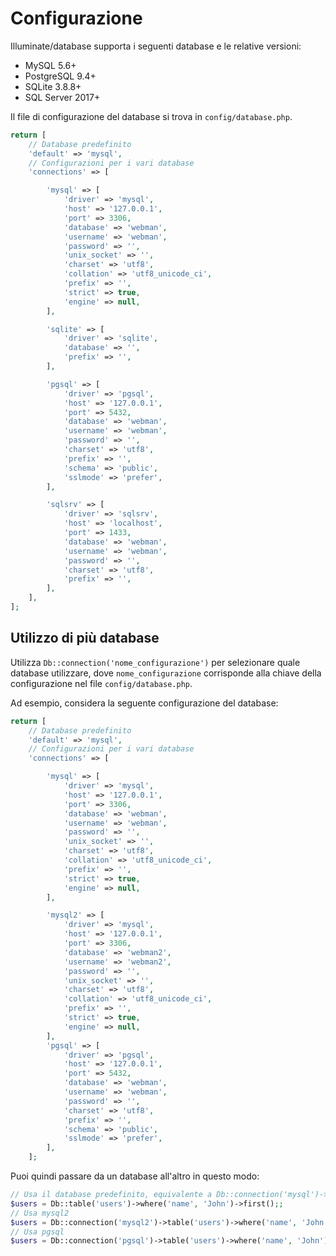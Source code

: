 # Configurazione
Illuminate/database supporta i seguenti database e le relative versioni:

- MySQL 5.6+
- PostgreSQL 9.4+
- SQLite 3.8.8+
- SQL Server 2017+

Il file di configurazione del database si trova in `config/database.php`.

```php
return [
    // Database predefinito
    'default' => 'mysql',
    // Configurazioni per i vari database
    'connections' => [

        'mysql' => [
            'driver' => 'mysql',
            'host' => '127.0.0.1',
            'port' => 3306,
            'database' => 'webman',
            'username' => 'webman',
            'password' => '',
            'unix_socket' => '',
            'charset' => 'utf8',
            'collation' => 'utf8_unicode_ci',
            'prefix' => '',
            'strict' => true,
            'engine' => null,
        ],

        'sqlite' => [
            'driver' => 'sqlite',
            'database' => '',
            'prefix' => '',
        ],

        'pgsql' => [
            'driver' => 'pgsql',
            'host' => '127.0.0.1',
            'port' => 5432,
            'database' => 'webman',
            'username' => 'webman',
            'password' => '',
            'charset' => 'utf8',
            'prefix' => '',
            'schema' => 'public',
            'sslmode' => 'prefer',
        ],

        'sqlsrv' => [
            'driver' => 'sqlsrv',
            'host' => 'localhost',
            'port' => 1433,
            'database' => 'webman',
            'username' => 'webman',
            'password' => '',
            'charset' => 'utf8',
            'prefix' => '',
        ],
    ],
];
```

## Utilizzo di più database
Utilizza `Db::connection('nome_configurazione')` per selezionare quale database utilizzare, dove `nome_configurazione` corrisponde alla chiave della configurazione nel file `config/database.php`.

Ad esempio, considera la seguente configurazione del database:

```php
return [
    // Database predefinito
    'default' => 'mysql',
    // Configurazioni per i vari database
    'connections' => [

        'mysql' => [
            'driver' => 'mysql',
            'host' => '127.0.0.1',
            'port' => 3306,
            'database' => 'webman',
            'username' => 'webman',
            'password' => '',
            'unix_socket' => '',
            'charset' => 'utf8',
            'collation' => 'utf8_unicode_ci',
            'prefix' => '',
            'strict' => true,
            'engine' => null,
        ],

        'mysql2' => [
            'driver' => 'mysql',
            'host' => '127.0.0.1',
            'port' => 3306,
            'database' => 'webman2',
            'username' => 'webman2',
            'password' => '',
            'unix_socket' => '',
            'charset' => 'utf8',
            'collation' => 'utf8_unicode_ci',
            'prefix' => '',
            'strict' => true,
            'engine' => null,
        ],
        'pgsql' => [
            'driver' => 'pgsql',
            'host' => '127.0.0.1',
            'port' => 5432,
            'database' => 'webman',
            'username' => 'webman',
            'password' => '',
            'charset' => 'utf8',
            'prefix' => '',
            'schema' => 'public',
            'sslmode' => 'prefer',
        ],
    ];
```

Puoi quindi passare da un database all'altro in questo modo:

```php
// Usa il database predefinito, equivalente a Db::connection('mysql')->table('users')->where('name', 'John')->first();
$users = Db::table('users')->where('name', 'John')->first();; 
// Usa mysql2
$users = Db::connection('mysql2')->table('users')->where('name', 'John')->first();
// Usa pgsql
$users = Db::connection('pgsql')->table('users')->where('name', 'John')->first();
```
